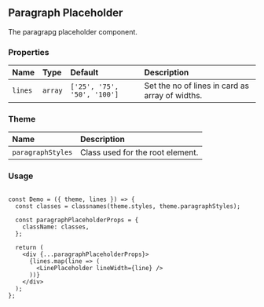 ## Paragraph Placeholder

The paragrapg placeholder component.

### Properties

| Name    | Type    | Default                     | Description                                     |
| :------ | :------ | :-------------------------- | :---------------------------------------------- |
| `lines` | `array` | `['25', '75', '50', '100']` | Set the no of lines in card as array of widths. |

### Theme

| Name              | Description                      |
| :---------------- | :------------------------------- |
| `paragraphStyles` | Class used for the root element. |

### Usage

```

const Demo = ({ theme, lines }) => {
  const classes = classnames(theme.styles, theme.paragraphStyles);

  const paragraphPlaceholderProps = {
    className: classes,
  };

  return (
    <div {...paragraphPlaceholderProps}>
      {lines.map(line => (
        <LinePlaceholder lineWidth={line} />
      ))}
    </div>
  );
};
```
